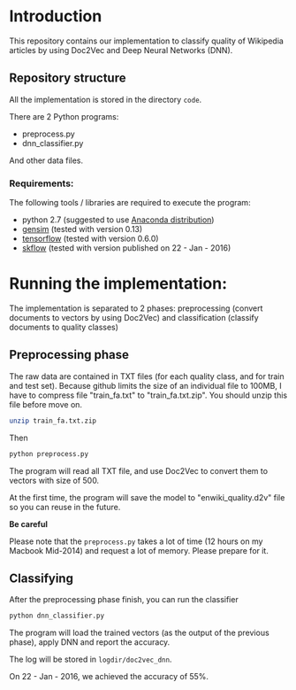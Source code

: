 # Introduction

This repository contains our implementation to classify quality of Wikipedia articles by using Doc2Vec and Deep Neural Networks (DNN).

## Repository structure

All the implementation is stored in the directory ``code``.

There are 2 Python programs:
- preprocess.py
- dnn_classifier.py

And other data files.

### Requirements:

The following tools / libraries are required to execute the program:

- python 2.7 (suggested to use [Anaconda distribution](https://anaconda.org/))
- [gensim](https://radimrehurek.com/gensim/index.html) (tested with version 0.13)
- [tensorflow](https://www.tensorflow.org) (tested with version 0.6.0)
- [skflow](https://github.com/tensorflow/skflow) (tested with version published on 22 - Jan - 2016)

# Running the implementation:

The implementation is separated to 2 phases: preprocessing (convert documents to vectors by using Doc2Vec) and classification (classify documents to quality classes)

## Preprocessing phase

The raw data are contained in TXT files (for each quality class, and for train and test set). Because github limits the size of an individual file to 100MB, I have to compress file "train_fa.txt" to "train_fa.txt.zip". You should unzip this file before move on.

```bash
unzip train_fa.txt.zip
```

Then

```bash
python preprocess.py
```

The program will read all TXT file, and use Doc2Vec to convert them to vectors with size of 500.

At the first time, the program will save the model to "enwiki_quality.d2v" file so you can reuse in the future.

**Be careful**

Please note that the ``preprocess.py`` takes a lot of time (12 hours on my Macbook Mid-2014) and request a lot of memory. Please prepare for it.

## Classifying

After the preprocessing phase finish, you can run the classifier

```bash
python dnn_classifier.py
```

The program will load the trained vectors (as the output of the previous phase), apply DNN and report the accuracy.

The log will be stored in ``logdir/doc2vec_dnn``.

On 22 - Jan - 2016, we achieved the accuracy of 55%.